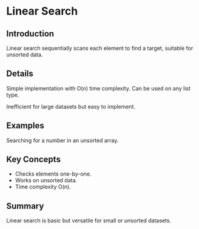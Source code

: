 # Linear Search

## Introduction
Linear search sequentially scans each element to find a target, suitable for unsorted data.

## Details
Simple implementation with O(n) time complexity. Can be used on any list type.

Inefficient for large datasets but easy to implement.

## Examples
Searching for a number in an unsorted array.

## Key Concepts
- Checks elements one-by-one.  
- Works on unsorted data.  
- Time complexity O(n).

## Summary
Linear search is basic but versatile for small or unsorted datasets.
